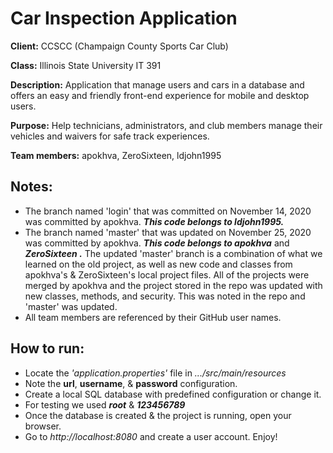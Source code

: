 # Car Inspection Application

**Client:** CCSCC (Champaign County Sports Car Club)

**Class:** Illinois State University IT 391

**Description:** Application that manage users and cars in a database and offers an easy and friendly front-end experience for mobile and desktop users.

**Purpose:** Help technicians, administrators, and club members manage their vehicles and waivers for safe track experiences.

**Team members:** apokhva, ZeroSixteen, ldjohn1995


## Notes:
* The branch named 'login' that was committed on November 14, 2020 was committed by apokhva. ***This code belongs to ldjohn1995.***
* The branch named 'master' that was updated on November 25, 2020 was committed by apokhva. ***This code belongs to apokhva*** and ***ZeroSixteen .*** The updated 'master' branch is a combination of what we learned on the old project, as well as new code and classes from apokhva's & ZeroSixteen's local project files. All of the projects were merged by apokhva and the project stored in the repo was updated with new classes, methods, and security. This was noted in the repo and 'master' was updated.
* All team members are referenced by their GitHub user names. 


## How to run:
* Locate the *'application.properties'* file in *.../src/main/resources*
* Note the **url**, **username**, & **password** configuration.
* Create a local SQL database with predefined configuration or change it.
* For testing we used ***root*** & ***123456789***
* Once the database is created & the project is running, open your browser.
* Go to *http://localhost:8080* and create a user account. Enjoy!
